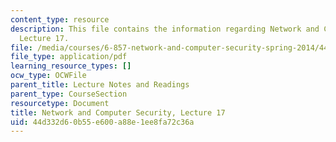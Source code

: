 ```yaml
---
content_type: resource
description: This file contains the information regarding Network and Computer Security,
  Lecture 17.
file: /media/courses/6-857-network-and-computer-security-spring-2014/44d332d60b55e600a88e1ee8fa72c36a_MIT6_857S14_Lec17.pdf
file_type: application/pdf
learning_resource_types: []
ocw_type: OCWFile
parent_title: Lecture Notes and Readings
parent_type: CourseSection
resourcetype: Document
title: Network and Computer Security, Lecture 17
uid: 44d332d6-0b55-e600-a88e-1ee8fa72c36a
---
```

